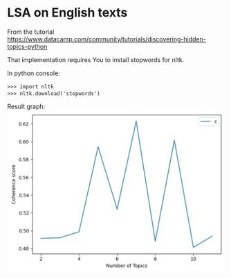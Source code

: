 # LSA on English texts
From the tutorial https://www.datacamp.com/community/tutorials/discovering-hidden-topics-python

That implementation requires You to install stopwords for nltk.

In python console:
```
>>> import nltk
>>> nltk.download('stopwords')
```

Result graph:
![graph with coherence and number of topics](result.png)